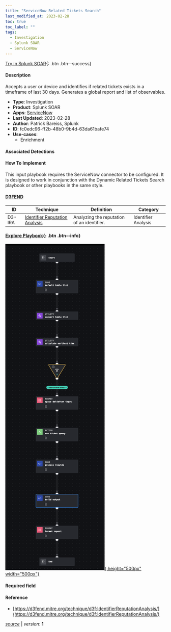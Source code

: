 ```yaml
---
title: "ServiceNow Related Tickets Search"
last_modified_at: 2023-02-28
toc: true
toc_label: ""
tags:
  - Investigation
  - Splunk SOAR
  - ServiceNow
---
```


[Try in Splunk SOAR](https://www.splunk.com/en_us/software/splunk-security-orchestration-and-automation.html){: .btn .btn--success}

#### Description

Accepts a user or device and identifies if related tickets exists in a timeframe of last 30 days. Generates a global report and list of observables.

- **Type**: Investigation
- **Product**: Splunk SOAR
- **Apps**: [ServiceNow](https://splunkbase.splunk.com/apps?keyword=servicenow&filters=product%3Asoar)
- **Last Updated**: 2023-02-28
- **Author**: Patrick Bareiss, Splunk
- **ID**: fc0edc96-ff2b-48b0-9b4d-63da61bafe74
- **Use-cases**:
  - Enrichment

#### Associated Detections


#### How To Implement
This input playbook requires the ServiceNow connector to be configured. It is designed to work in conjunction with the Dynamic Related Tickets Search playbook or other playbooks in the same style.


#### [D3FEND](https://d3fend.mitre.org/)

| ID          | Technique   | Definition     | Category       |
| ----------- | ----------- | -------------- | -------------- |
| D3-IRA | [Identifier Reputation Analysis](https://d3fend.mitre.org/technique/d3f:IdentifierReputationAnalysis) | Analyzing the reputation of an identifier. | Identifier Analysis |

#### [Explore Playbook](https://splunk.github.io/soar-playbook-viewer/?playbook=https://raw.githubusercontent.com/phantomcyber/playbooks/latest/ServiceNow_Related_Tickets_Search.json){: .btn .btn--info}

[![explore](https://raw.githubusercontent.com/splunk/security_content/develop/playbooks/ServiceNow_Related_Tickets_Search.png){:height="500px" width="500px"}](https://splunk.github.io/soar-playbook-viewer/?playbook=https://raw.githubusercontent.com/phantomcyber/playbooks/latest/ServiceNow_Related_Tickets_Search.json)

#### Required field


#### Reference

* [https://d3fend.mitre.org/technique/d3f:IdentifierReputationAnalysis/](https://d3fend.mitre.org/technique/d3f:IdentifierReputationAnalysis/)




[*source*](https://github.com/splunk/security_content/tree/develop/playbooks/ServiceNow_Related_Tickets_Search.yml) \| *version*: **1**